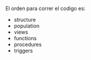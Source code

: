 El orden para correr el codigo es: 
- structure
- population
- views
- functions
- procedures
- triggers
